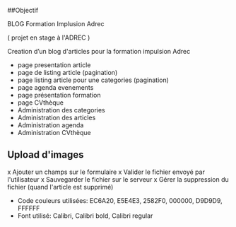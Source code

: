 ##Objectif


BLOG Formation Implusion Adrec

( projet en stage à l'ADREC )


Creation d’un blog d'articles pour la formation impulsion Adrec

- page presentation article
- page de listing article (pagination)
- page listing article pour une categories (pagination)
- page agenda evenements
- page présentation formation
- page CVthèque
- Administration des categories
- Administration des articles
- Administration agenda 
- Administration CVthèque

## Upload d'images

x Ajouter un champs sur le formulaire
x Valider le fichier envoyé par l'utilisateur
x Sauvegarder le fichier sur le serveur
x Gérer la suppression du fichier (quand l'article est supprimé)


- Code couleurs utilisées: EC6A20, E5E4E3, 2582F0, 000000, D9D9D9, FFFFFF
- Font utilisé: Calibri, Calibri bold, Calibri regular